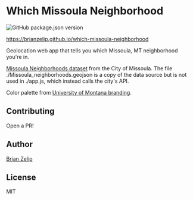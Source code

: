 # Which Missoula Neighborhood

![GitHub package.json version](https://img.shields.io/github/package-json/v/brianzelip/which-missoula-neighborhood?color=%2312b337)

https://brianzelip.github.io/which-missoula-neighborhood

Geolocation web app that tells you which Missoula, MT neighborhood you're in.

[Missoula Neighborhoods dataset](https://missoulamaps-cityofmissoula.hub.arcgis.com/datasets/CityofMissoula%253A%253Aneighborhoods-1/about) from the City of Missoula. The file ./Missoula_neighborhoods.geojson is a copy of the data source but is not used in ./app.js, which instead calls the city's API.

Color palette from [University of Montana branding](https://www.umt.edu/brand/colors.php).

## Contributing

Open a PR!

## Author

[Brian Zelip](https://zelip.me)

## License

MIT
